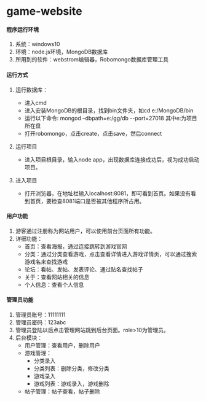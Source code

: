 # game-website

#### 程序运行环境 
  1. 系统：windows10   
  2. 环境：node.js环境，MongoDB数据库   
  3. 所用到的软件：webstrom编辑器，Robomongo数据库管理工具

#### 运行方式
1. 运行数据库：   
    * 进入cmd   
    * 进入安装MongoDB的根目录，找到bin文件夹，如cd  e:/MongoDB/bin   
    * 运行以下命令:  mongod –dbpath=e:/gg/db --port=27018        其中e:为项目所在盘   
    * 打开robomongo，点击create，点击save，然后connect

2. 运行项目
    * 进入项目根目录，输入node app，出现数据库连接成功后，视为成功启动项目。


3. 进入项目
    * 打开浏览器，在地址栏输入localhost:8081，即可看到首页。如果没有看到首页，要检查8081端口是否被其他程序所占用。

#### 用户功能
1. 游客通过注册称为网站用户，可以使用前台页面所有功能。  
2. 详细功能：  
    * 首页：查看海报，通过连接跳转到游戏官网  
    * 分类：通过分类查看游戏，点击查看详情进入游戏详情页，可以通过搜索游戏名来查找游戏
    * 论坛：看帖、发帖、发表评论、通过贴名查找帖子  
    * 关于：查看网站相关的信息  
    * 个人信息：查看个人信息

#### 管理员功能
1. 管理员账号：11111111 
2. 管理员密码：123abc  
3. 管理员登陆以后点击管理网站跳到后台页面。role>10为管理员。  
4. 后台模块：  
    * 用户管理：查看用户，删除用户  
    * 游戏管理：    
      * 分类录入  
      + 分类列表：删除分类，修改分类  
      + 游戏录入  
      + 游戏列表：游戏录入，游戏删除  
    * 帖子管理：帖子查看，帖子删除
